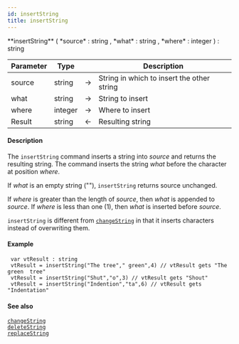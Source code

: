 ```yaml
---
id: insertString
title: insertString
---
```



<!-- REF #_command_.insertString.Syntax -->**insertString** ( *source* : string , *what* : string , *where* : integer ) : string<!-- END REF -->


<!-- REF #_command_.insertString.Params -->
|Parameter|Type||Description|
|---------|--- |:---:|------|
|source|string|->|String in which to insert the other string|
|what|string|->|String to insert|
|where|integer|->|Where to insert|
|Result|string|<-|Resulting string|<!-- END REF -->

#### Description

The `insertString` command <!-- REF #_command_.insertString.Summary -->inserts a string into *source* and returns the resulting string<!-- END REF -->. The command inserts the string *what* before the character at position *where*.

If *what* is an empty string (""), `insertString` returns source unchanged.

If *where* is greater than the length of *source*, then *what* is appended to *source*. If *where* is less than one (1), then *what* is inserted before *source*.

`insertString` is different from [`changeString`](changeString.md) in that it inserts characters instead of overwriting them.

#### Example

```qs
 var vtResult : string
 vtResult = insertString("The tree"," green",4) // vtResult gets "The green  tree"
 vtResult = insertString("Shut","o",3) // vtResult gets "Shout"
 vtResult = insertString("Indention","ta",6) // vtResult gets "Indentation"

```

#### See also

[`changeString`](changeString.md)<br/>
[`deleteString`](deleteString.md)<br/>
[`replaceString`](replaceString.md)
